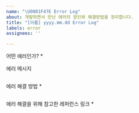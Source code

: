```yaml
---
name: "\U0001F47E Error Log"
about: 개발하면서 만난 에러의 원인와 해결방법을 정리합니다.
title: "[이름] yyyy.mm.dd Error Log"
labels: error
assignees: ''

---
```


어떤 에러인가?
*

에러 메시지
```js
```

에러 해결 방법
*
```js
```

에러 해결을 위해 참고한 레퍼런스 링크
*
